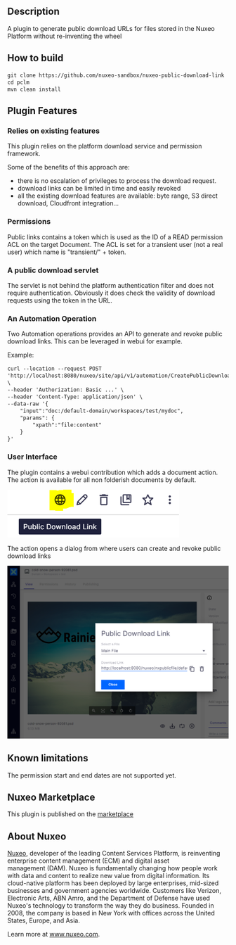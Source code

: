 ## Description

A plugin to generate public download URLs for files stored in the Nuxeo Platform without re-inventing the wheel 

## How to build
```
git clone https://github.com/nuxeo-sandbox/nuxeo-public-download-link
cd pclm
mvn clean install
```

## Plugin Features

### Relies on existing features
This plugin relies on the platform download service and permission framework. 

Some of the benefits of this approach are:
* there is no escalation of privileges to process the download request.
* download links can be limited in time and easily revoked
* all the existing download features are available: byte range, S3 direct download, Cloudfront integration... 

### Permissions
Public links contains a token which is used as the ID of a READ permission ACL on the target Document.
The ACL is set for a transient user (not a real user) which name is "transient/" + token.

### A public download servlet
The servlet is not behind the platform authentication filter and does not require authentication. 
Obviously it does check the validity of download requests using the token in the URL.

### An Automation Operation
Two Automation operations provides an API to generate and revoke public download links. This can be leveraged in webui for example.

Example:
```
curl --location --request POST 'http://localhost:8080/nuxeo/site/api/v1/automation/CreatePublicDownloadLink' \
--header 'Authorization: Basic ...' \
--header 'Content-Type: application/json' \
--data-raw '{
    "input":"doc:/default-domain/workspaces/test/mydoc",
    "params": {
        "xpath":"file:content"
    }
}'
```

### User Interface

The plugin contains a webui contribution which adds a document action. The action is available for all non folderish documents by default.

![UI action screenshot](https://github.com/nuxeo-sandbox/nuxeo-public-download-link/blob/master/documentation/screenshot_action.png)

The action opens a dialog from where users can create and revoke public download links

![UI Dialog screenshot](https://github.com/nuxeo-sandbox/nuxeo-public-download-link/blob/master/documentation/screenshot_dialog.png)



## Known limitations
The permission start and end dates are not supported yet.

## Nuxeo Marketplace
This plugin is published on the [marketplace](https://connect.nuxeo.com/nuxeo/site/marketplace/package/nuxeo-public-download-link)

## About Nuxeo
[Nuxeo](https://www.nuxeo.com), developer of the leading Content Services Platform, is reinventing enterprise content management (ECM) and digital asset management (DAM). Nuxeo is fundamentally changing how people work with data and content to realize new value from digital information. Its cloud-native platform has been deployed by large enterprises, mid-sized businesses and government agencies worldwide. Customers like Verizon, Electronic Arts, ABN Amro, and the Department of Defense have used Nuxeo's technology to transform the way they do business. Founded in 2008, the company is based in New York with offices across the United States, Europe, and Asia.

Learn more at www.nuxeo.com.
